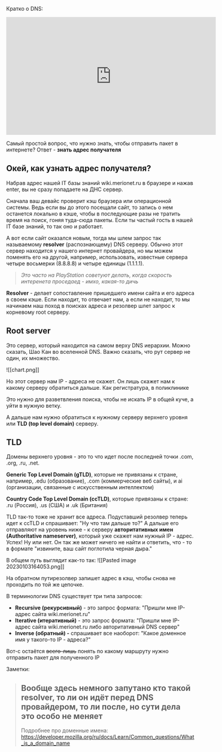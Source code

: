 Кратко о DNS:
<iframe width="560" height="315" src="https://www.youtube.com/embed/t2NMbSarXC4" title="YouTube video player" frameborder="0" allow="accelerometer; autoplay; clipboard-write; encrypted-media; gyroscope; picture-in-picture" allowfullscreen></iframe>

Самый простой вопрос, что нужно знать, чтобы отправить пакет в интернете?
Ответ - **знать адрес получателя**

## Окей, как узнать адрес получателя?

Набрав адрес нашей IT базы знаний wiki.merionet.ru в браузере и нажав enter, вы не сразу попадаете на ДНС сервер.

Сначала ваш девайс проверит кэш браузера или операционной системы. Ведь если вы до этого посещали сайт, то запись о нем останется локально в кэше, чтобы в последующие разы не тратить время на поиск, гоняя туда-сюда пакеты. Если ты частый гость в нашей IT базе знаний, то так оно и работает.

А вот если сайт оказался новым, тогда мы шлем запрос так называемому **resolver** (распознающему) DNS серверу. Обычно этот сервер находится у нашего интернет провайдера, но мы можем поменять его на другой, например, использовать, известные сервера четыре восьмерки (8.8.8.8) и четыре единицы (1.1.1.1).

> *Это часто на PlayStation советуют делать, когда скорость интеренета проседаед - имхо, какая-то дичь*

**Resolver** - делает сопоставление пришедшего имени сайта и его адреса в своем кэше. Если находит, то отвечает нам, а если не находит, то мы начинаем наш поход в поисках адреса и резолвер шлет запрос к корневому root серверу.

## Root server

Это сервер, который находится на самом верху DNS иерархии. Можно сказать, Шао Кан во вселенной DNS. Важно сказать, что рут сервер не один, их множество.

![[chart.png]]

Но этот сервер нам IP - адреса не скажет. Он лишь скажет нам к какому серверу обратиться дальше. Как регистратура, в поликлинике

Это нужно для разветвления поиска, чтобы не искать IP в общей куче, а уйти в нужную ветку.

А дальше нам нужно обратиться к нужному серверу верхнего уровня или **TLD (top level domain)** серверу. 

## TLD
Домены верхнего уровня - это то что идет после последней точки .com, .org, .ru, .net. 

**Generic Top Level Domain (gTLD)**, которые не привязаны к стране, например, .edu (образование), .com (коммерческие веб сайты), и ai (организации, связанные с искусственным интеллектом)

**Country Code Top Level Domain (ccTLD)**, которые привязаны к стране: .ru (Россия), .us (США) и .uk (Британия)

TLD так-то тоже не хранит все адреса. Подуставший резолвер теперь идет к ccTLD и спрашивает: "Ну что там дальше то?" А дальше его отправляют на уровень ниже - к серверу **авторитативных имен (Authoritative nameserver)**, который уже скажет нам нужный IP - адрес. Успех! Ну или нет. Он так же может ничего не найти и ответить, что - то в формате "извините, ваш сайт поглотила черная дыра."

В общем путь выглядит как-то так:
![[Pasted image 20230103164053.png]]

На обратном путирезолвер запишет адрес в кэш, чтобы снова не проходить по той же цепочке.

В терминологии DNS существует три типа запросов:

-   **Recursive (рекурсивный)** - это запрос формата: "Пришли мне IP-адрес сайта wiki.merionet.ru"
-   **Iterative (итеративный)** - это запрос формата: "Пришли мне IP-адрес сайта wiki.merionet.ru либо авторитативный DNS сервер"
-   **Inverse (обратный) -** спрашивает все наоборот: "Какое доменное имя у такого-то IP - адреса?"

Вот-с остаётся ~~всего-лишь~~ понять по какому маршруту нужно отправить пакет для полученного IP

Заметки:
> Вообще здесь немного запутано кто такой resolver, то ли он идёт перед DNS провайдером, то ли после, но сути дела это особо не меняет
> -
> Подробнее про доменные имена:
> https://developer.mozilla.org/ru/docs/Learn/Common_questions/What_is_a_domain_name

